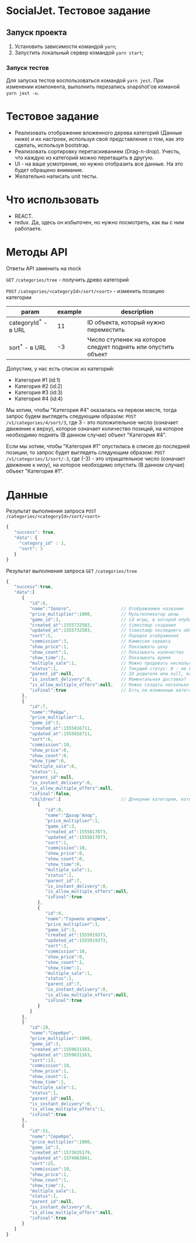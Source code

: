 # SocialJet. Тестовое задание

## Запуск проекта
1. Установить зависимости командой `yarn`;
2. Запустить локальный сервер командой `yarn start`;

### Запуск тестов
Для запуска тестов воспользоваться командой `yarn jest`. При изменении компонента, выполнить перезапись snapshot'ов команой `yarn jest -u`.

# Тестовое задание

- Реализовать отображение вложенного дерева категорий (Данные ниже) и их настроек, используя своё представление о том, как это сделать, используя bootstrap.
- Реализовать сортировку перетаскиванием (Drag-n-drop). Учесть, что каждую из категорий можно перетащить в другую.
- UI - на ваше усмотрение, но нужно отобразить все данные. На это будет обращено внимание.
- Желательно написать unit тесты.

# Что использовать

- REACT.
- redux. Да, здесь он избыточен, но нужно посмотреть, как вы с ним работаете.

# Методы API

Ответы API заменить на mock

`GET` `/categories/tree` - получить древо категорий

`POST` `/categories/<categoryId>/sort/<sort>` - изменить позицию категории

| param | example | description |
| --- | --- | --- |
| categoryId<sup>*</sup> - в URL | 11 | ID объекта, который нужно переместить |
| sort<sup>*</sup> - в URL | -3 | Число ступенек на которое следует поднять или опустить объект |

Допустим, у нас есть список из категорий:

- Категория #1 (id:1)
- Категория #2 (id:2)
- Категория #3 (id:3)
- Категория #4 (id:4)

Мы хотим, чтобы "Категория #4" оказалась на первом месте, тогда запрос будем выглядеть следующим образом: `POST` `/v1/categories/4/sort/3`, где 3 - это положительное число (означает движение к верху), которое означает количество позиций, на которое необходимо поднять (В данном случае) объект "Категория #4".

Если мы хотим, чтобы "Категория #1" опустилась в списке до последней позиции, то запрос будет выглядеть следующим образом: `POST` `/v1/categories/1/sort/-3`, где (-3) - это отрицательное число (означает движение к низу), на которое необходимо опустить (В данном случае) объект "Категория #1".

# Данные

Результат выполнения запроса `POST` `/categories/<categoryId>/sort/<sort>`
```javascript
{
   "success": true,
   "data": {
     "category_id" : 1,
     "sort": 3
   }
}
```

Результат выполнения запроса `GET` `/categories/tree`

```javascript
{
   "success":true,
   "data":[
      {
         "id":6,
         "name":"Золото",                   // Отображаемое название
         "price_multiplier":1000,           // Мультипликатор цены
         "game_id":3,                       // id игры, в которой опубликована категория
         "created_at":1555732503,           // timestmap создания
         "updated_at":1555732503,           // timestamp последнего обновления
         "sort":5,                          // Порядок отображения
         "commission":3,                    // Комиссия сервиса
         "show_price":1,                    // Показывать цену
         "show_count":1,                    // Показывать количество
         "show_time":1,                     // Показывать время
         "multiple_sale":1,                 // Можно продавать несколько раз
         "status":1,                        // Текущий статус: 0 - не видна, 1 - видна всем
         "parent_id":null,                  // ID родителя или null, если категория корневая
         "is_instant_delivery":0,           // Моментальная доставка?
         "is_allow_multiple_offers":null,   // Можно создать несколько предложений в этой категории?
         "isFinal":true                     // Есть ли вложенные категории: true/false
      },
      {
         "id":7,
         "name":"Рейды",
         "price_multiplier":1,
         "game_id":3,
         "created_at":1555816711,
         "updated_at":1555816711,
         "sort":6,
         "commission":10,
         "show_price":0,
         "show_count":0,
         "show_time":0,
         "multiple_sale":0,
         "status":1,
         "parent_id":null,
         "is_instant_delivery":0,
         "is_allow_multiple_offers":null,
         "isFinal":false,
         "children":[                       // Дочерние категории, которых может быть неограниченное количество
            {
               "id":8,
               "name":"Дазар'Алор",
               "price_multiplier":1,
               "game_id":3,
               "created_at":1555817073,
               "updated_at":1555817073,
               "sort":1,
               "commission":10,
               "show_price":0,
               "show_count":0,
               "show_time":0,
               "multiple_sale":1,
               "status":1,
               "parent_id":7,
               "is_instant_delivery":0,
               "is_allow_multiple_offers":null,
               "isFinal":true
            },
            {
               "id":9,
               "name":"Горнило штормов",
               "price_multiplier":1,
               "game_id":3,
               "created_at":1555919373,
               "updated_at":1555919373,
               "sort":3,
               "commission":10,
               "show_price":0,
               "show_count":1,
               "show_time":1,
               "multiple_sale":1,
               "status":1,
               "parent_id":7,
               "is_instant_delivery":0,
               "is_allow_multiple_offers":null,
               "isFinal":true
            }
         ]
      },
      {
         "id":19,
         "name":"Серебро",
         "price_multiplier":1000,
         "game_id":3,
         "created_at":1559631163,
         "updated_at":1559631163,
         "sort":13,
         "commission":10,
         "show_price":1,
         "show_count":1,
         "show_time":1,
         "multiple_sale":1,
         "status":1,
         "parent_id":null,
         "is_instant_delivery":0,
         "is_allow_multiple_offers":1,
         "isFinal":true
      },
      {
         "id":51,
         "name":"Серебро",
         "price_multiplier":1000,
         "game_id":3,
         "created_at":1573635179,
         "updated_at":1574063841,
         "sort":25,
         "commission":10,
         "show_price":1,
         "show_count":1,
         "show_time":1,
         "multiple_sale":1,
         "status":1,
         "parent_id":null,
         "is_instant_delivery":0,
         "is_allow_multiple_offers":null,
         "isFinal":true
      }
   ]
}
```

